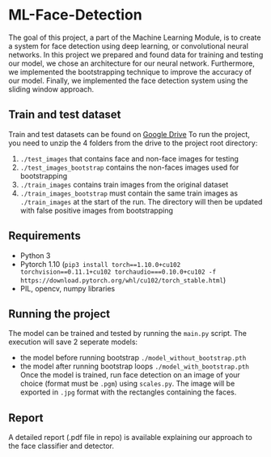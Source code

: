 # ML-Face-Detection

The goal of this project, a part of the Machine Learning Module, is to create a system for face detection using deep learning, or convolutional neural networks. In this project we prepared and found data for training and testing our model, we chose an architecture for our neural network. Furthermore, we implemented the bootstrapping technique to improve the accuracy of our model. Finally, we implemented the face detection system using the sliding window approach.

## Train and test dataset

Train and test datasets can be found on [Google Drive](https://drive.google.com/drive/folders/1cD0W3h_4d_YP8P6Gy3KxWV8cvdUc3MIN?usp=sharing)
To run the project, you need to unzip the 4 folders from the drive to the project root directory:

1. `./test_images` that contains face and non-face images for testing
2. `./test_images_bootstrap` contains the non-faces images used for bootstrapping
3. `./train_images` contains train images from the original dataset
4. `./train_images_bootstrap` must contain the same train images as `./train_images` at the start of the run. The directory will then be updated with false positive images from bootstrapping

## Requirements

- Python 3
- Pytorch 1.10 (`pip3 install torch==1.10.0+cu102 torchvision==0.11.1+cu102 torchaudio===0.10.0+cu102 -f https://download.pytorch.org/whl/cu102/torch_stable.html`)
- PIL, opencv, numpy libraries

## Running the project

The model can be trained and tested by running the `main.py` script. The execution will save 2 seperate models:

- the model before running bootstrap `./model_without_bootstrap.pth`
- the model after running bootstrap loops `./model_with_bootstrap.pth`
  Once the model is trained, run face detection on an image of your choice (format must be `.pgm`) using `scales.py`. The image will be exported in `.jpg` format with the rectangles containing the faces.
  
## Report

A detailed report (.pdf file in repo) is available explaining our approach to the face classifier and detector.
